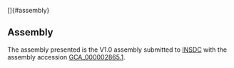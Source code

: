 []{#assembly}

Assembly
--------

The assembly presented is the V1.0 assembly submitted to
[INSDC](http://www.insdc.org) with the assembly accession
[GCA\_000002865.1](http://www.ebi.ac.uk/ena/data/view/GCA_000002865.1).
